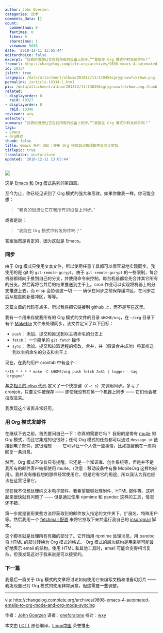 ```yaml
---
author: John Goerzen
categories: 技术
comments_data: []
count:
  commentnum: 0
  favtimes: 0
  likes: 0
  sharetimes: 1
  viewnum: 5030
date: '2018-12-11 13:05:44'
editorchoice: false
excerpt: “我真的很想让它在我所有的设备上同步。”“我能在 Org 模式中转发邮件吗？”
fromurl: http://changelog.complete.org/archives/9898-emacs-4-automated-emails-to-org-mode-and-org-mode-syncing
id: 10334
islctt: true
largepic: /data/attachment/album/201812/11/130456ogrygnavwfckr6wm.png
permalink: /article-10334-1.html
pic: /data/attachment/album/201812/11/130456ogrygnavwfckr6wm.png.thumb.jpg
related:
- displayorder: 0
  raid: 10327
- displayorder: 0
  raid: 10340
reviewer: wxy
selector: ''
summary: “我真的很想让它在我所有的设备上同步。”“我能在 Org 模式中转发邮件吗？”
tags:
- Emacs
- Org模式
thumb: false
title: Emacs 系列（四）：使用 Org 模式自动管理邮件及同步文档
titlepic: true
translator: oneforalone
updated: '2018-12-11 13:05:44'
---
```


![](/data/attachment/album/201812/11/130456ogrygnavwfckr6wm.png)


这是 [Emacs 和 Org 模式系列](https://www.emacswiki.org/emacs/mu4e)的第四篇。


至今为止，你已经见识到了 Org 模式的强大和高效，如果你像我一样，你可能会想：



> 
> “我真的很想让它在我所有的设备上同步。”
> 
> 
> 


或者是说：



> 
> “我能在 Org 模式中转发邮件吗？”
> 
> 
> 


答案当然是肯定的，因为这就是 Emacs。


### 同步


由于 Org 模式只使用文本文件，所以使用任意工具都可以很容易地实现同步。我使用的是 git 的 `git-remote-gcrypt`。由于 `git-remote-gcrypt` 的一些限制，每台机器都倾向于推到自己的分支，并使用命令来控制。每台机器都会先合并其它所有的分支，然后再将合并后的结果推送到主干上。cron 作业可以实现将机器上的分支推送上去，而 elisp 会协调这一切 —— 确保在同步之前保存缓冲区，在同步之后从磁盘刷新缓冲区，等等。


这篇文章的代码有点多，所以我将把它链接到 github 上，而不是写在这里。


我有一个用来存放我所有的 Org 模式的文件的目录 `$HOME/org`，在 `~/org` 目录下有个 [Makefile](https://github.com/jgoerzen/public-snippets/blob/master/emacs/org-tools/Makefile) 文件来处理同步。该文件定义了以下目标：


* `push`： 添加、提交和推送到以主机命名的分支上
* `fetch`： 一个简单的 `git fetch` 操作
* `sync`： 添加、提交和拉取远程的修改，合并，并（假设合并成功）将其推送到以主机命名的分支和主干上


现在，在我的用户 crontab 中有这个：



```
*/15 * * * * make -C $HOME/org push fetch 2>&1 | logger --tag 'orgsync'
```

[与之相关的 elisp 代码](https://github.com/jgoerzen/public-snippets/blob/master/emacs/org-tools/emacs-config.org) 定义了一个快捷键（`C-c s`）来调用同步。多亏了 cronjob，只要文件被保存 —— 即使我没有在另一个机器上同步 —— 它们也会被拉取进来。


我发现这个设置非常好用。


### 用 Org 模式发邮件


在继续下去之前，首先要问自己一下：你真的需要它吗？ 我用的是带有 [mu4e](https://www.emacswiki.org/emacs/mu4e) 的 Org 模式，而且它集成的也很好；任何 Org 模式的任务都可以通过 `Message-id` 链接到电子邮件，这很理想 —— 它可以让一个人做一些事情，比如提醒他在一周内回复一条消息。


然而，Org 模式不仅仅只有提醒。它还是一个知识库、创作系统等，但是并不是我所有的邮件客户端都使用 mu4e。(注意：移动设备中有像 MobileOrg 这样的应用)。我并没有像我想的那样经常使用它，但是它有它的用途，所以我认为我也应该在这里记录它。


现在我不仅想处理纯文本电子邮件。我希望能够处理附件、HTML 邮件等。这听起来很快就有问题了 —— 但是通过使用 ripmime 和 pandoc 这样的工具，情况还不错。


第一步就是要用某些方法将获取到的邮件放入指定的文件夹下。扩展名、特殊用户等。然后我用一个 [fetchmail 配置](https://github.com/jgoerzen/public-snippets/blob/master/emacs/org-tools/fetchmailrc.orgmail) 来将它拉取下来并运行我自己的 [insorgmail](https://github.com/jgoerzen/public-snippets/blob/master/emacs/org-tools/insorgmail) 脚本。


这个脚本就是处理所有有趣的部分了。它开始用 ripmime 处理消息，用 pandoc 将 HTML 的部分转换为 Org 模式的格式。 Org 模式的层次结构是用来尽可能最好地表示 email 的结构。使用 HTML 和其他工具时，email 可能会变得相当复杂，但我发现这对于我来说是可以接受的。


### 下一篇


我最后一篇关于 Org 模式的文章将讨论如何使用它来编写文档和准备幻灯片 —— 我发现自己对 Org 模式的使用非常满意，但这需要一些调整。




---


via: <http://changelog.complete.org/archives/9898-emacs-4-automated-emails-to-org-mode-and-org-mode-syncing>


作者：[John Goerzen](http://changelog.complete.org/) 译者：[oneforalone](https://github.com/oneforalone) 校对：[wxy](https://github.com/wxy)


本文由 [LCTT](https://github.com/LCTT/TranslateProject) 原创编译，[Linux中国](https://linux.cn/) 荣誉推出